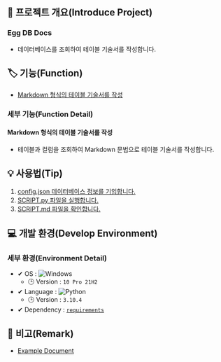 ## 📕 프로젝트 개요(Introduce Project)
### Egg DB Docs

* 데이터베이스를 조회하여 테이블 기술서를 작성합니다.

## 🏷️ 기능(Function)


* [Markdown 형식의 테이블 기술서를 작성](#Markdown-형식의-테이블-기술서를-작성)


### 세부 기능(Function Detail)


#### Markdown 형식의 테이블 기술서를 작성

   * 테이블과 컬럼을 조회하여 Markdown 문법으로 테이블 기술서를 작성합니다.

## 💡 사용법(Tip)

 1. [config.json 데이터베이스 정보를 기입합니다.](/Egg-DB-Docs/config.json)
 2. [SCRIPT.py 파일을 실행합니다.](/Egg-DB-Docs/SCRIPT.py)
 3. [SCRIPT.md 파일을 확인합니다.](/Egg-DB-Docs/SCRIPT.md)


## 💻 개발 환경(Develop Environment)


### 세부 환경(Environment Detail)

* ✔ OS : ![Windows](https://img.shields.io/badge/Windows-0078D6?style=flat-square&logo=Windows&logoColor=white)
  * 🕒 Version : `10 Pro 21H2`
* ✔ Language : ![Python](https://img.shields.io/badge/Python-3776AB?style=flat-square&logo=Python&logoColor=white)
  * 🕒 Version : `3.10.4`
* ✔ Dependency : [`requirements`](/Egg-DB-Docs/requirements.txt)


## 📖 비고(Remark)

* [Example Document](./ExDoc/SCRIPT.md)
